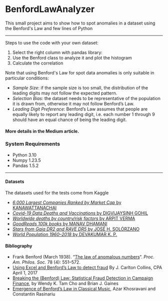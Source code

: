 # BenfordLawAnalyzer
This small project aims to show how to spot anomalies in a dataset using the Benford's Law and few lines of Python

------

Steps to use the code with your own dataset:

1) Select the right column with pandas library:
2) Use the Benford class to analyze it and plot the histogram
3) Calculate the correlation

Note that using Benford's Law for spot data anomalies is only suitable in particular conditions:

- *Sample Size*: if the sample size is too small, the distribution of the leading digits may not follow the expected pattern.
- *Selection Bias*: the dataset needs to be representative of the population it is drawn from, otherwise it may not follow Benford’s Law.
- *Leading Digit Preference*: Benford’s Law assumes that people are equally likely to report any leading digit, i.e. each number 1 through 9 should have an equal chance of being the leading digit.



#### **More details in the Medium article.**



### System Requirements

- Python 3.10
- Numpy 1.23.5
- Pandas 1.5.2



------

#### Datasets

The datasets used for the tests come from Kaggle

- [*6,000 Largest Companies Ranked by Market Cap* by KANAWATTANACHAI](https://www.kaggle.com/datasets/prasertk/6000-largest-companies-ranked-by-market-cap)
- [*Covid-19 Data Deaths and Vaccinations* by DIGVIJAYSINH GOHIL](https://www.kaggle.com/datasets/digvijaysinhgohil/covid19-data-deaths-and-vaccinations)
- [*Worldwide deaths by country/risk factors* by ARPIT VERMA](https://www.kaggle.com/datasets/varpit94/worldwide-deaths-by-risk-factors)
- [*GoodReads 100k books* by MANAV DHAMANI](https://www.kaggle.com/datasets/mdhamani/goodreads-books-100k)
- [*Stars from Gaia DR2 and RAVE DR5* by JOSÉ H. SOLÓRZANO](https://www.kaggle.com/datasets/solorzano/rave-dr5-gaia-dr2-consolidated)
- [*World Population 1960–2018* by DEVAKUMAR K. P.](https://www.kaggle.com/datasets/imdevskp/world-population-19602018)



#### Bibliography

- Frank Benford (March 1938). “[The law of anomalous numbers](https://www.jstor.org/stable/984802)“. *Proc. Am. Philos. Soc.* 78 (4): 551–572.
- [Using Excel and Benford’s Law to detect fraud](https://www.journalofaccountancy.com/issues/2017/apr/excel-and-benfords-law-to-detect-fraud.html) By J. Carlton Collins, CPA April 1, 2017
- [Breaking the (Benford) Law: Statistical Fraud Detection in Campaign Finance](http://cho.pol.illinois.edu/wendy/papers/tas.pdf), by Wendy K. Tam Cho and Brian J. Gaines
- [Emergence of Benford’s Law in Classical Music](https://www.arxiv-vanity.com/papers/1805.06506/), Azar Khosravani and Constantin Rasinariu
